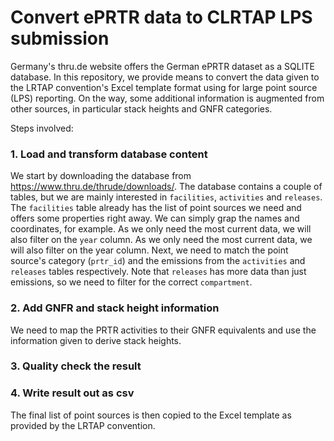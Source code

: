 # Convert ePRTR data to CLRTAP LPS submission

Germany's thru.de website offers the German ePRTR dataset as a SQLITE database. In this repository, we provide means to convert the data given to the LRTAP convention's Excel template format using for large point source (LPS) reporting.
On the way, some additional information is augmented from other sources, in particular stack heights and GNFR categories.

Steps involved:

### 1. Load and transform database content

We start by downloading the database from https://www.thru.de/thrude/downloads/. The database contains a couple of tables, but we are mainly interested in `facilities`, `activities` and `releases`. The `facilities`
table already has the list of point sources we need and offers some properties right away. We can simply grap the names and coordinates, for example. As we only need the most current data, we will also filter on the `year` column.
As we only need the most current data, we will also filter on the year column. Next, we need to match the point source's category (`prtr_id`) and the emissions from the `activities` and `releases` tables respectively.
Note that `releases` has more data than just emissions, so we need to filter for the correct `compartment`.

### 2. Add GNFR and stack height information

We need to map the PRTR activities to their GNFR equivalents and use the information given to derive stack heights.

### 3. Quality check the result

### 4. Write result out as csv

The final list of point sources is then copied to the Excel template as provided by the LRTAP convention. 
